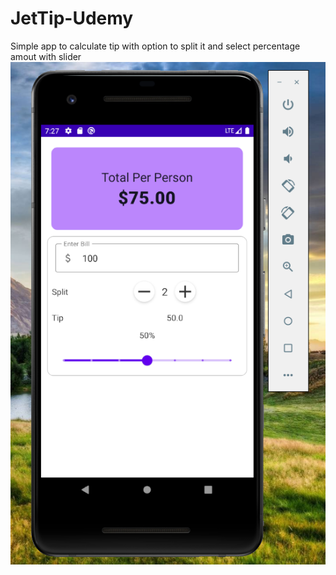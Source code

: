 # JetTip-Udemy
Simple app to calculate tip with option to split it and select percentage amout with slider
![](appScreen.PNG)
